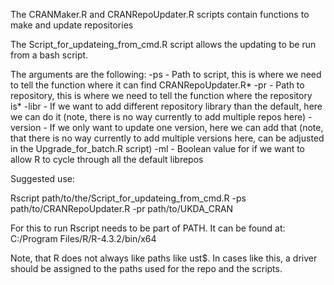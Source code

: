 The CRANMaker.R and CRANRepoUpdater.R scripts contain functions to make and update repositories

The Script_for_updateing_from_cmd.R script allows the updating to be run from a bash script.

The arguments are the following:
-ps  - Path to script, this is where we need to tell the function where it can find CRANRepoUpdater.R*
-pr  - Path to repository, this is where we need to tell the function where the repository is*
-libr - If we want to add different repository library than the default, here we can do it (note, there is no way currently to add multiple repos here)
-version - If we only want to update one version, here we can add that (note, that there is no way currently to add multiple versions here, can be adjusted in the Upgrade_for_batch.R script)
-ml  - Boolean value for if we want to allow R to cycle through all the default librepos

Suggested use:

Rscript path/to/the/Script_for_updateing_from_cmd.R -ps path/to/CRANRepoUpdater.R -pr path/to/UKDA_CRAN

For this to run Rscript needs to be part of PATH. It can be found at:
C:/Program Files/R/R-4.3.2/bin/x64

Note, that R does not always like paths like ust$\. In cases like this, a driver should be assigned to the paths used for the repo and the scripts.
